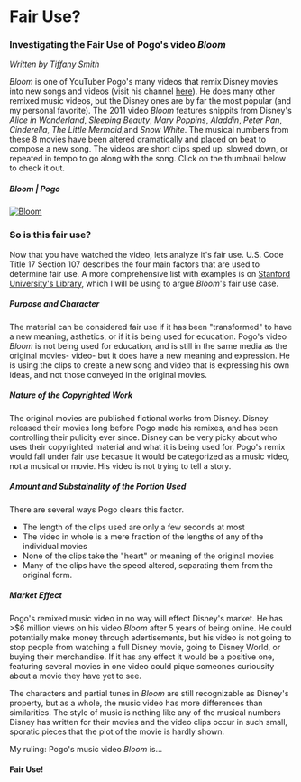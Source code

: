 # Fair Use?
### Investigating the Fair Use of Pogo's video *Bloom*
*Written by Tiffany Smith*

*Bloom* is one of YouTuber Pogo's many videos that remix Disney movies into new songs and videos (visit his channel [here](https://www.youtube.com/channel/UCn-K7GIs62ENvdQe6ZZk9-w)).  He does many other remixed music videos, but the Disney ones are by far the most popular (and my personal favorite). The 2011 video *Bloom* features snippits from Disney's *Alice in Wonderland*, *Sleeping Beauty*, *Mary Poppins*, *Aladdin*, *Peter Pan*, *Cinderella*, *The Little Mermaid*,and *Snow White*. The musical numbers from these 8 movies have been altered dramatically and placed on beat to compose a new song. The videos are short clips sped up, slowed down, or repeated in tempo to go along with the song. Click on the thumbnail below to check it out.
##### Bloom | Pogo
[![Bloom](http://img.youtube.com/vi/t_htoSaQFf4/0.jpg)](https://www.youtube.com/watch?v=t_htoSaQFf4)

### So is this fair use?
Now that you have watched the video, lets analyze it's fair use. U.S. Code Title 17 Section 107 describes the four main factors that are used to determine fair use. A more comprehensive list with examples is on [Stanford University's Library](http://fairuse.stanford.edu/overview/fair-use/four-factors/), which I will be using to argue *Bloom*'s fair use case.

##### Purpose and Character
The material can be considered fair use if it has been "transformed" to have a new meaning, asthetics, or if it is being used for education. Pogo's video *Bloom* is not being used for education, and is still in the same media as the original movies- video- but it does have a new meaning and expression. He is using the clips to create a new song and video that is expressing his own ideas, and not those conveyed in the original movies.

##### Nature of the Copyrighted Work
The original movies are published fictional works from Disney. Disney released their movies long before Pogo made his remixes, and has been controlling their pulicity ever since. Disney can be very picky about who uses their copyrighted material and what it is being used for. Pogo's remix would fall under fair use becasue it would be categorized as a music video, not a musical or movie. His video is not trying to tell a story.

##### Amount and Substainality of the Portion Used
There are several ways Pogo clears this factor. 
*  The length of the clips used are only a few seconds at most
*  The video in whole is a mere fraction of the lengths of any of the individual movies
*  None of the clips take the "heart" or meaning of the original movies
*  Many of the clips have the speed altered, separating them from the original form.

##### Market Effect
Pogo's remixed music video in no way will effect Disney's market. He has >$6 million views on his video *Bloom* after 5 years of being online. He could potentially make money through adertisements, but his video is not going to stop people from watching a full Disney movie, going to Disney World, or buying their merchandise. If it has any effect it would be a positive one, featuring several movies in one video could pique someones curiousity about a movie they have yet to see. 

The characters and partial tunes in *Bloom* are still recognizable as Disney's property, but as a whole, the music video has more differences than similarities. The style of music is nothing like any of the musical numbers Disney has written for their movies and the video clips occur in such small, sporatic pieces that the plot of the movie is hardly shown.

My ruling: Pogo's music video *Bloom* is...
#### Fair Use!
